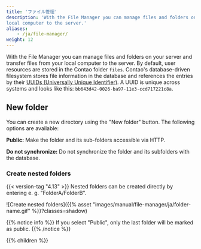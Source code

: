 ```yaml
---
title: 'ファイル管理'
description: 'With the File Manager you can manage files and folders on your server and transfer files from your 
local computer to the server.'
aliases:
    - /ja/file-manager/
weight: 12
---
```


With the File Manager you can manage files and folders on your server and transfer files from your local computer to 
the server. By default, user resources are stored in the Contao folder `files`. Contao's database-driven filesystem 
stores file information in the database and references the entries by their 
[UUIDs (Universally Unique Identifier)](https://de.wikipedia.org/wiki/Universally_Unique_Identifier). A UUID is unique 
across systems and looks like this: `bb643d42-0026-ba97-11e3-ccd717221c8a`.


## New folder

You can create a new directory using the "New folder" button. The following options are available:

**Public:** Make the folder and its sub-folders accessible via HTTP.

**Do not synchronize:** Do not synchronize the folder and its subfolders with the database.


### Create nested folders

{{< version-tag "4.13" >}} Nested folders can be created directly by entering e. g. "FolderA/FolderB".

![Create nested folders]({{% asset "images/manual/file-manager/ja/folder-name.gif" %}}?classes=shadow)

{{% notice info %}}
If you select "Public", only the last folder will be marked as public.
{{% /notice %}}


{{% children %}}
